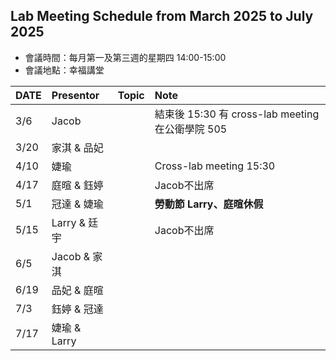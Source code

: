 ## Lab Meeting Schedule from March 2025 to July 2025  
- 會議時間：每月第一及第三週的星期四 14:00-15:00  
- 會議地點：幸福講堂  

| DATE  | Presentor    | Topic | Note                                         |
|:------|:------------|:------|:---------------------------------------------|
| 3/6   | Jacob       |       | 結束後 15:30 有 cross-lab meeting 在公衛學院 505 |
| 3/20  | 家淇 & 品妃  |       |                                             |
| 4/10  | 婕瑜        |        | Cross-lab meeting 15:30                    |
| 4/17  | 庭暄 & 鈺婷  |       | Jacob不出席                                 |
| 5/1   | 冠達 & 婕瑜  |       | **勞動節 Larry、庭暄休假**                 |
| 5/15  | Larry & 廷宇  |       | Jacob不出席                                 |
| 6/5   | Jacob & 家淇 |       |                                             |
| 6/19  | 品妃 & 庭暄  |       |                                             |
| 7/3   | 鈺婷 & 冠達  |       |                                             |
| 7/17  | 婕瑜 & Larry |       |                                             |
